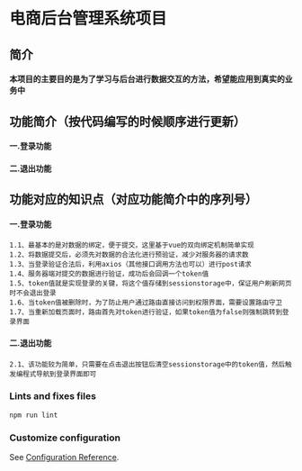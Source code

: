 # 电商后台管理系统项目
## 简介
####  本项目的主要目的是为了学习与后台进行数据交互的方法，希望能应用到真实的业务中


## 功能简介（按代码编写的时候顺序进行更新）

####  一.登录功能
####  二.退出功能

## 功能对应的知识点（对应功能简介中的序列号）

#### 一.登录功能
    1.1、最基本的是对数据的绑定，便于提交，这里基于vue的双向绑定机制简单实现
    1.2、将数据提交后，必须先对数据的合法化进行预验证，减少对服务器的请求数
    1.3、当登录验证合法后，利用axios（其他接口调用方法也可以）进行post请求
    1.4、服务器端对提交的数据进行验证，成功后会回调一个token值
    1.5、token值就是实现登录的关键，将这个值存储到sessionstorage中，保证用户刷新网页时不会退出登录
    1.6、当token值被删除时，为了防止用户通过路由直接访问到权限界面，需要设置路由守卫
    1.7、当重新加载页面时，路由首先对token进行验证，如果token值为false则强制跳转到登录界面

#### 二.退出功能
    2.1、该功能较为简单，只需要在点击退出按钮后清空sessionstorage中的token值，然后触发编程式导航到登录界面即可

### Lints and fixes files
```
npm run lint
```

### Customize configuration
See [Configuration Reference](https://cli.vuejs.org/config/).
